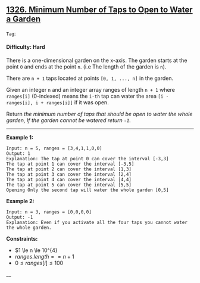 ## [1326. Minimum Number of Taps to Open to Water a Garden](https://leetcode.com/problems/minimum-number-of-taps-to-open-to-water-a-garden/)

```Tag```:

#### Difficulty: Hard

There is a one-dimensional garden on the x-axis. The garden starts at the point ```0``` and ends at the point ```n```. (i.e The length of the garden is ```n```).

There are ```n + 1``` taps located at points ```[0, 1, ..., n]``` in the garden.

Given an integer ```n``` and an integer array ranges of length ```n + 1``` where ```ranges[i]``` (0-indexed) means the ```i-th``` tap can water the area ```[i - ranges[i], i + ranges[i]]``` if it was open.

Return _the minimum number of taps that should be open to water the whole garden, If the garden cannot be watered return ```-1```_.

---

__Example 1:__
```
Input: n = 5, ranges = [3,4,1,1,0,0]
Output: 1
Explanation: The tap at point 0 can cover the interval [-3,3]
The tap at point 1 can cover the interval [-3,5]
The tap at point 2 can cover the interval [1,3]
The tap at point 3 can cover the interval [2,4]
The tap at point 4 can cover the interval [4,4]
The tap at point 5 can cover the interval [5,5]
Opening Only the second tap will water the whole garden [0,5]
```

__Example 2:__
```
Input: n = 3, ranges = [0,0,0,0]
Output: -1
Explanation: Even if you activate all the four taps you cannot water the whole garden.
```

__Constraints:__

- $1 \le n \le 10^{4}
- $ranges.length == n + 1$
- $0 \le ranges[i] \le 100$

__
